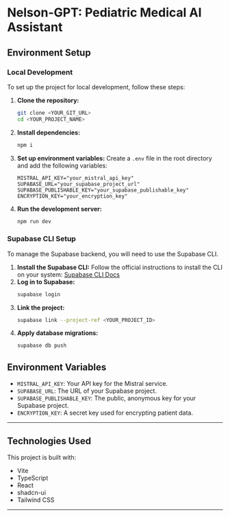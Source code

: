 # Nelson-GPT: Pediatric Medical AI Assistant

## Environment Setup

### Local Development
To set up the project for local development, follow these steps:
1.  **Clone the repository:**
    ```sh
    git clone <YOUR_GIT_URL>
    cd <YOUR_PROJECT_NAME>
    ```
2.  **Install dependencies:**
    ```sh
    npm i
    ```
3.  **Set up environment variables:**
    Create a `.env` file in the root directory and add the following variables:
    ```
    MISTRAL_API_KEY="your_mistral_api_key"
    SUPABASE_URL="your_supabase_project_url"
    SUPABASE_PUBLISHABLE_KEY="your_supabase_publishable_key"
    ENCRYPTION_KEY="your_encryption_key"
    ```
4.  **Run the development server:**
    ```sh
    npm run dev
    ```

### Supabase CLI Setup
To manage the Supabase backend, you will need to use the Supabase CLI.
1.  **Install the Supabase CLI:**
    Follow the official instructions to install the CLI on your system: [Supabase CLI Docs](https://supabase.com/docs/guides/cli)
2.  **Log in to Supabase:**
    ```sh
    supabase login
    ```
3.  **Link the project:**
    ```sh
    supabase link --project-ref <YOUR_PROJECT_ID>
    ```
4.  **Apply database migrations:**
    ```sh
    supabase db push
    ```

## Environment Variables

*   `MISTRAL_API_KEY`: Your API key for the Mistral service.
*   `SUPABASE_URL`: The URL of your Supabase project.
*   `SUPABASE_PUBLISHABLE_KEY`: The public, anonymous key for your Supabase project.
*   `ENCRYPTION_KEY`: A secret key used for encrypting patient data.

---

## Technologies Used

This project is built with:

- Vite
- TypeScript
- React
- shadcn-ui
- Tailwind CSS

---

